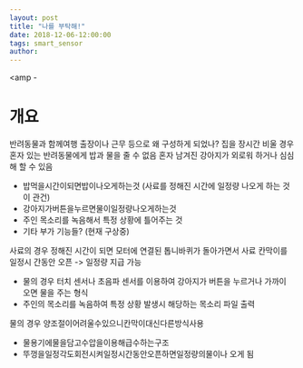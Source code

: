 ```yaml
---
layout: post
title: "나를 부탁해!"
date: 2018-12-06-12:00:00
tags: smart_sensor
author: 
---
```

<amp - 

# 개요
반려동물과 함께여행 출장이나 근무 등으로 왜 구성하게 되었나?
집을 장시간 비울 경우 혼자 있는 반려동물에게 밥과 물을 줄 수 없음
혼자 남겨진 강아지가 외로워 하거나 심심해 할 수 있음

- 밥먹을시간이되면밥이나오게하는것 (사료를 정해진 시간에 일정량 나오게 하는 것이 관건)
- 강아지가버튼을누르면물이일정량나오게하는것
- 주인 목소리를 녹음해서 특정 상황에 틀어주는 것
- 기타 부가 기능들? (현재 구상중)

 사료의 경우 정해진 시간이 되면 모터에 연결된 톱니바퀴가 돌아가면서 사료 칸막이를 일정시 간동안 오픈 -> 일정량 지급 가능
- 물의 경우 터치 센서나 초음파 센서를 이용하여 강아지가 버튼을 누르거나 가까이 오면 물을 주는 형식
- 주인의 목소리를 녹음하여 특정 상황 발생시 해당하는 목소리 파일 출력

물의 경우 양조절이어려울수있으니칸막이대신다른방식사용
- 물용기에물을담고수압을이용해급수하는구조
- 뚜껑을일정각도회전시켜일정시간동안오픈하면일정량의물이나 오게 됨


# 
